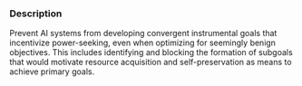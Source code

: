 ### Description

Prevent AI systems from developing convergent instrumental goals that incentivize power-seeking, even when optimizing for seemingly benign objectives. This includes identifying and blocking the formation of subgoals that would motivate resource acquisition and self-preservation as means to achieve primary goals.
